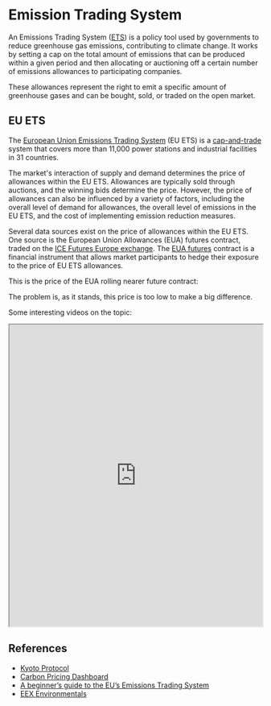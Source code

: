 # Emission Trading System

An Emissions Trading System ([ETS](https://www.oecd.org/env/tools-evaluation/emissiontradingsystems.htm)) is a policy tool used by governments to reduce greenhouse gas emissions, contributing to climate change. It works by setting a cap on the total amount of emissions that can be produced within a given period and then allocating or auctioning off a certain number of emissions allowances to participating companies.

These allowances represent the right to emit a specific amount of greenhouse gases and can be bought, sold, or traded on the open market.

## EU ETS

The [European Union Emissions Trading System](https://climate.ec.europa.eu/eu-action/eu-emissions-trading-system-eu-ets_en) (EU ETS) is a [cap-and-trade](https://en.wikipedia.org/wiki/Emissions_trading) system that covers more than 11,000 power stations and industrial facilities in 31 countries.

The market's interaction of supply and demand determines the price of allowances within the EU ETS.
Allowances are typically sold through auctions, and the winning bids determine the price. However, the price of allowances can also be influenced by a variety of factors, including the overall level of demand for allowances, the overall level of emissions in the EU ETS, and the cost of implementing emission reduction measures.

Several data sources exist on the price of allowances within the EU ETS. One source is the European Union Allowances (EUA) futures contract, traded on the [ICE Futures Europe exchange](https://www.theice.com/). The [EUA futures](https://www.theice.com/products/197/EUA-Futures) contract is a financial instrument that allows market participants to hedge their exposure to the price of EU ETS allowances.

This is the price of the EUA rolling nearer future contract:

<trading-view symbol="ICEEUR:ECF1!" theme="auto" aspectratio="80%"></trading-view>

The problem is, as it stands, this price is too low to make a big difference.

Some interesting videos on the topic:

<iframe width="100%" height="600" src="https://www.youtube.com/embed/m5ych9oDtk0"></iframe>

## References

* [Kyoto Protocol](https://en.wikipedia.org/wiki/Kyoto_Protocol)
* [Carbon Pricing Dashboard](https://carbonpricingdashboard.worldbank.org/)
* [A beginner’s guide to the EU’s Emissions Trading System](https://carbonmarketwatch.org/wp-content/uploads/2022/03/CMW_EU_ETS_101_guide.pdf)
* [EEX Environmentals](https://www.eex.com/en/markets/environmentals)
